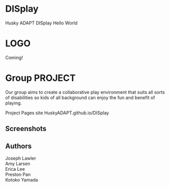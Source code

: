 # DISplay
Husky ADAPT DISplay
Hello World

# LOGO
Coming! 
# Group PROJECT 
Our group aims to create a collaborative play environment that suits all sorts of disabilities so kids of all background can enjoy the fun and benefit of playing. 

Project Pages site HuskyADAPT.github.io/DISplay


## Screenshots

## Authors
Joseph Lawler <br>
Amy Larsen <br>
Erica Lee <br>
Preston Pan <br>
Kotoko Yamada <br>

